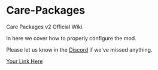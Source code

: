 # Care-Packages
Care Packages v2 Official Wiki.

In here we cover how to properly configure the mod.

Please let us know in the [Discord](https://discord.gg/hKeDPcwCGx) if we've missed anything.

[Your Link Here](https://www.youtube.com/watch?v=uvTcd-VlM64)
